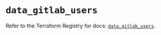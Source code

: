 # `data_gitlab_users`

Refer to the Terraform Registry for docs: [`data_gitlab_users`](https://registry.terraform.io/providers/gitlabhq/gitlab/16.10.0/docs/data-sources/users).
